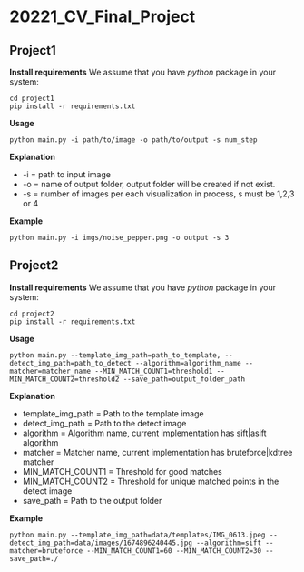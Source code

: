 # 20221_CV_Final_Project
## Project1

**Install requirements**
We assume that you have *python* package in your system:
```
cd project1
pip install -r requirements.txt
```

**Usage**
```
python main.py -i path/to/image -o path/to/output -s num_step
```

**Explanation**
- -i = path to input image
- -o = name of output folder, output folder will be created if not exist.
- -s = number of images per each visualization in process, s must be 1,2,3 or 4

**Example**
```
python main.py -i imgs/noise_pepper.png -o output -s 3
```


## Project2

**Install requirements**
We assume that you have *python* package in your system:
```
cd project2
pip install -r requirements.txt
```

**Usage**
```
python main.py --template_img_path=path_to_template, --detect_img_path=path_to_detect --algorithm=algorithm_name --matcher=matcher_name --MIN_MATCH_COUNT1=threshold1 --MIN_MATCH_COUNT2=threshold2 --save_path=output_folder_path
```

**Explanation**
- template_img_path = Path to the template image
- detect_img_path = Path to the detect image
- algorithm = Algorithm name, current implementation has sift|asift algorithm
- matcher = Matcher name, current implementation has bruteforce|kdtree matcher
- MIN_MATCH_COUNT1 = Threshold for good matches
- MIN_MATCH_COUNT2 = Threshold for unique matched points in the detect image
- save_path = Path to the output folder

**Example**
```
python main.py --template_img_path=data/templates/IMG_0613.jpeg --detect_img_path=data/images/1674896240445.jpg --algorithm=sift --matcher=bruteforce --MIN_MATCH_COUNT1=60 --MIN_MATCH_COUNT2=30 --save_path=./
```